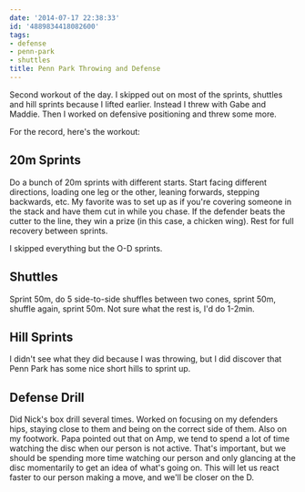 ```yaml
---
date: '2014-07-17 22:38:33'
id: '4889834418082600'
tags:
- defense
- penn-park
- shuttles
title: Penn Park Throwing and Defense
---
```


Second workout of the day. I skipped out on most of the sprints, shuttles and hill sprints because I lifted earlier. Instead I threw with Gabe and Maddie. Then I worked on defensive positioning and threw some more.

For the record, here's the workout:

## 20m Sprints

Do a bunch of 20m sprints with different starts. Start facing different directions, loading one leg or the other, leaning forwards, stepping backwards, etc. My favorite was to set up as if you're covering someone in the stack and have them cut in while you chase. If the defender beats the cutter to the line, they win a prize (in this case, a chicken wing). Rest for full recovery between sprints.

I skipped everything but the O-D sprints.

## Shuttles

Sprint 50m, do 5 side-to-side shuffles between two cones, sprint 50m, shuffle again, sprint 50m. Not sure what the rest is, I'd do 1-2min.

## Hill Sprints

I didn't see what they did because I was throwing, but I did discover that Penn Park has some nice short hills to sprint up.

## Defense Drill

Did Nick's box drill several times. Worked on focusing on my defenders hips, staying close to them and being on the correct side of them. Also on my footwork. Papa pointed out that on Amp, we tend to spend a lot of time watching the disc when our person is not active. That's important, but we should be spending more time watching our person and only glancing at the disc momentarily to get an idea of what's going on. This will let us react faster to our person making a move, and we'll be closer on the D.
